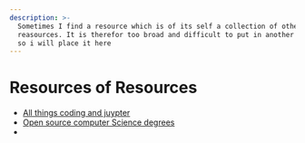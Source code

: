 ```yaml
---
description: >-
  Sometimes I find a resource which is of its self a collection of other
  reasources. It is therefor too broad and difficult to put in another catagory,
  so i will place it here
---
```


# Resources of Resources

* [All things coding and juypter](https://github.com/jupyter/jupyter/wiki)
* [Open source computer Science degrees](https://github.com/ForrestKnight/open-source-cs-python)
* 
